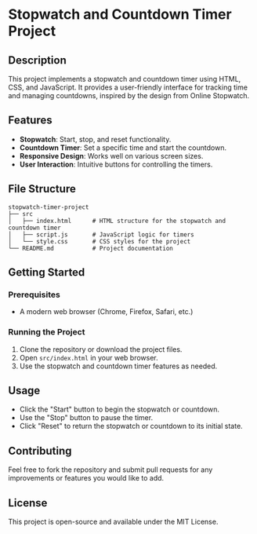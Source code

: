 # Stopwatch and Countdown Timer Project

## Description
This project implements a stopwatch and countdown timer using HTML, CSS, and JavaScript. It provides a user-friendly interface for tracking time and managing countdowns, inspired by the design from Online Stopwatch.

## Features
- **Stopwatch**: Start, stop, and reset functionality.
- **Countdown Timer**: Set a specific time and start the countdown.
- **Responsive Design**: Works well on various screen sizes.
- **User Interaction**: Intuitive buttons for controlling the timers.

## File Structure
```
stopwatch-timer-project
├── src
│   ├── index.html      # HTML structure for the stopwatch and countdown timer
│   ├── script.js       # JavaScript logic for timers
│   └── style.css       # CSS styles for the project
└── README.md           # Project documentation
```

## Getting Started

### Prerequisites
- A modern web browser (Chrome, Firefox, Safari, etc.)

### Running the Project
1. Clone the repository or download the project files.
2. Open `src/index.html` in your web browser.
3. Use the stopwatch and countdown timer features as needed.

## Usage
- Click the "Start" button to begin the stopwatch or countdown.
- Use the "Stop" button to pause the timer.
- Click "Reset" to return the stopwatch or countdown to its initial state.

## Contributing
Feel free to fork the repository and submit pull requests for any improvements or features you would like to add.

## License
This project is open-source and available under the MIT License.